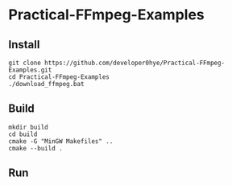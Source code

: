 # Practical-FFmpeg-Examples

## Install
```
git clone https://github.com/developer0hye/Practical-FFmpeg-Examples.git
cd Practical-FFmpeg-Examples
./download_ffmpeg.bat
```

## Build
```
mkdir build
cd build
cmake -G "MinGW Makefiles" ..
cmake --build .
```

## Run
